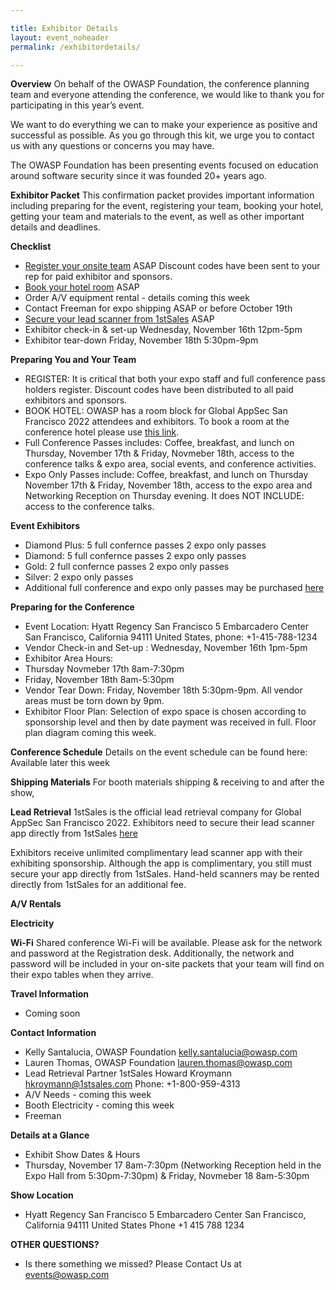 ```yaml
---

title: Exhibitor Details
layout: event_noheader
permalink: /exhibitordetails/

---
```

**Overview**
On behalf of the OWASP Foundation, the conference planning team and everyone attending the conference, we would like to thank you for participating in this year’s event.

We want to do everything we can to make your experience as positive and successful as possible. As you go through this kit, we urge you to contact us with any questions or concerns you may have.

The OWASP Foundation has been presenting events focused on education around software security since it was founded 20+ years ago.

**Exhibitor Packet**
This confirmation packet provides important information including preparing for the event, registering your team, booking your hotel, getting your team and materials to the event, as well as other important details and deadlines.

**Checklist**
+ [Register your onsite team](https://www.eventbrite.com/e/2022-owasp-global-appsec-us-tickets-368464044877) ASAP Discount codes have been sent to your rep for paid exhibitor and sponsors. 
+ [Book your hotel room](https://www.hyatt.com/en-US/group-booking/SFORS/G-WAS1) ASAP
+ Order A/V equipment rental - details coming this week
+ Contact Freeman for expo shipping ASAP or before October 19th
+ [Secure your lead scanner from 1stSales](https://1stsales.com/signup/APPSECSF-22/AAH48Q/78069300/0eea4Yag_Fx[HoJLKlFjC[JOTK_7FlxO[H$DfP[JJ7_UJml[H7KK[J3x_3[Hp3lO[JJ7_UJml[HxpJjxJlxTFp[Jp3oE3CK) ASAP
+ Exhibitor check-in & set-up Wednesday, November 16th 12pm-5pm
+ Exhibitor tear-down Friday, November 18th 5:30pm-9pm

**Preparing You and Your Team**
+ REGISTER: It is critical that both your expo staff and full conference pass holders register. Discount codes have been distributed to all paid exhibitors and sponsors.
+ BOOK HOTEL: OWASP has a room block for Global AppSec San Francisco 2022 attendees and exhibitors. To book a room at the conference hotel please use [this link](https://www.hyatt.com/en-US/group-booking/SFORS/G-WAS1).
+ Full Conference Passes includes: Coffee, breakfast, and lunch on Thursday, November 17th & Friday, Novmeber 18th, access to the conference talks & expo area, social events, and conference activities.
+ Expo Only Passes include: Coffee, breakfast, and lunch on Thursday November 17th & Friday, November 18th, access to the expo area and Networking Reception on Thursday evening. It does NOT INCLUDE: access to the conference talks.

**Event Exhibitors**
+ Diamond Plus: 5 full confernce passes 2 expo only passes
+ Diamond:  5 full confernce passes 2 expo only passes
+ Gold: 2 full confernce passes 2 expo only passes
+ Silver: 2 expo only passes
+ Additional full conference and expo only passes may be purchased [here](https://www.eventbrite.com/e/2022-owasp-global-appsec-us-tickets-368464044877)

**Preparing for the Conference**
+ Event Location: Hyatt Regency San Francisco 5 Embarcadero Center San Francisco, California 94111 United States, phone: +1-415-788-1234
+ Vendor Check-in and Set-up : Wednesday, November 16th 1pm-5pm
+ Exhibitor Area Hours:
+ Thursday Novmeber 17th 8am-7:30pm
+ Friday, November 18th 8am-5:30pm
+ Vendor Tear Down: Friday, November 18th 5:30pm-9pm. All vendor areas must be torn down by 9pm.
+ Exhibitor Floor Plan: Selection of expo space is chosen according to sponsorship level and then by date payment was received in full. Floor plan diagram coming this week.

**Conference Schedule**
Details on the event schedule can be found here: Available later this week

**Shipping Materials**
For booth materials shipping & receiving to and after the show,

**Lead Retrieval**
1stSales is the official lead retrieval company for Global AppSec San Francisco 2022. Exhibitors need to secure their lead scanner app directly from 1stSales [here](https://1stsales.com/signup/APPSECSF-22/AAH48Q/78069300/0eea4Yag_Fx%5bHoJLKlFjC%5bJOTK_7FlxO%5bH$DfP%5bJJ7_UJml%5bH7KK%5bJ3x_3%5bHp3lO%5bJJ7_UJml%5bHxpJjxJlxTFp%5bJp3oE3CK)

Exhibitors receive unlimited complimentary lead scanner app with their exhibiting sponsorship. Although the app is complimentary, you still must secure your app directly from 1stSales. Hand-held scanners may be rented directly from 1stSales for an additional fee. 

**A/V Rentals**

**Electricity**

**Wi-Fi**
Shared conference Wi-Fi will be available. Please ask for the network and password at the Registration desk. Additionally, the network and password will be included in your on-site packets that your team will find on their expo tables when they arrive.

**Travel Information**
+ Coming soon

**Contact Information**
+ Kelly Santalucia, OWASP Foundation kelly.santalucia@owasp.com 
+ Lauren Thomas, OWASP Foundation lauren.thomas@owasp.com 
+ Lead Retrieval Partner 1stSales Howard Kroymann hkroymann@1stsales.com Phone: +1-800-959-4313
+ A/V Needs - coming this week
+ Booth Electricity - coming this week
+ Freeman

**Details at a Glance**
+ Exhibit Show Dates & Hours
+ Thursday, November 17 8am-7:30pm (Networking Reception held in the Expo Hall from 5:30pm-7:30pm) & Friday, Novmeber 18 8am-5:30pm 

**Show Location**
+ Hyatt Regency San Francisco 5 Embarcadero Center San Francisco, California 94111 United States Phone +1 415 788 1234

**OTHER QUESTIONS?** 
+ Is there something we missed? Please Contact Us at events@owasp.com 


